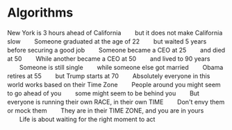 # Algorithms
New York is 3 hours ahead of California
　　but it does not make California slow
　　Someone graduated at the age of 22
　　but waited 5 years before securing a good job
　　Someone became a CEO at 25
　　and died at 50
　　While another became a CEO at 50
　　and lived to 90 years
　　Someone is still single
　　while someone else got married
　　Obama retires at 55
　　but Trump starts at 70
　　Absolutely everyone in this world works based on their Time Zone
　　People around you might seem to go ahead of you
　　some might seem to be behind you
　　But everyone is running their own RACE, in their own TIME
　　Don't envy them or mock them
　　They are in their TIME ZONE, and you are in yours
　　Life is about waiting for the right moment to act
